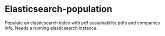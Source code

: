 # Elasticsearch-population

Populate an elasticsearch index with pdf sustainability pdfs and companies info.
Needs a running elasticsearch instance.

    